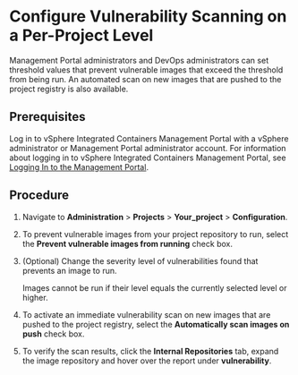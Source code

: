 # Configure Vulnerability Scanning on a Per-Project Level

Management Portal administrators and DevOps administrators can set threshold values that prevent vulnerable images that exceed the threshold from being run. An automated scan on new images that are pushed to the project registry is also available.

## Prerequisites

Log in to vSphere Integrated Containers Management Portal with a vSphere administrator or Management Portal administrator account. For information about logging in to vSphere Integrated Containers Management Portal, see [Logging In to the Management Portal](logging_in_mp.md).

## Procedure

1. Navigate to **Administration** > **Projects** > **Your_project** > **Configuration**.
2. To prevent vulnerable images from your project repository to run, select the **Prevent vulnerable images from running** check box.
3. (Optional) Change the severity level of vulnerabilities found that prevents an image to run.
	
	Images cannot be run if their level equals the currently selected level or higher.

1.  To activate an immediate vulnerability scan on new images that are pushed to the project registry, select the **Automatically scan images on push** check box.
2.  To verify the scan results, click the **Internal Repositories** tab, expand the image repository and hover over the report under **vulnerability**.